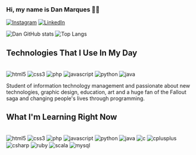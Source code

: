 ### Hi, my name is Dan Marques 🖐🏾


[![Instagram](https://img.shields.io/badge/Instagram-E4405F?style=for-the-badge&logo=instagram&logoColor=white)](https://www.instagram.com/dansmarquees/) 
[![LinkedIn](https://img.shields.io/badge/LinkedIn-0077B5?style=for-the-badge&logo=linkedin&logoColor=white)](https://www.linkedin.com/in/danilosmarques/) 

![Dan GitHub stats](https://github-readme-stats.vercel.app/api?username=danmarquees&show_icons=true&theme=tokyonight)
![Top Langs](https://github-readme-stats.vercel.app/api/top-langs/?username=danmarquees&langs_count=8)
## Technologies That I Use In My Day

<div style="display: inline_block"><br/>
   <img align="center" alt="html5" src="https://img.shields.io/badge/HTML5-E34F26?style=for-the-badge&logo=html5&logoColor=white" />
   <img align="center" alt="css3" src="https://img.shields.io/badge/CSS3-1572B6?style=for-the-badge&logo=css3&logoColor=white" />
   <img align="center" alt="php" src="https://img.shields.io/badge/PHP-777BB4?style=for-the-badge&logo=php&logoColor=white" />
   <img align="center" alt="javascript" src="https://img.shields.io/badge/JavaScript-F7DF1E?style=for-the-badge&logo=javascript&logoColor=black" />
   <img align="center" alt="python" src="https://img.shields.io/badge/Python-14354C?style=for-the-badge&logo=python&logoColor=white" />
   <img align="center" alt="java" src="https://img.shields.io/badge/Java-ED8B00?style=for-the-badge&logo=openjdk&logoColor=white" />

</div>

Student of information technology management and passionate about new technologies, graphic design, education, art and a huge fan of the Fallout saga and changing people's lives through programming.
## What I'm Learning Right Now

<div style="display: inline_block"><br/>
   <img align="center" alt="html5" src="https://img.shields.io/badge/HTML5-E34F26?style=for-the-badge&logo=html5&logoColor=white" />
   <img align="center" alt="css3" src="https://img.shields.io/badge/CSS3-1572B6?style=for-the-badge&logo=css3&logoColor=white" />
   <img align="center" alt="php" src="https://img.shields.io/badge/PHP-777BB4?style=for-the-badge&logo=php&logoColor=white" />
   <img align="center" alt="javascript" src="https://img.shields.io/badge/JavaScript-F7DF1E?style=for-the-badge&logo=javascript&logoColor=black" />
   <img align="center" alt="python" src="https://img.shields.io/badge/Python-14354C?style=for-the-badge&logo=python&logoColor=white" />
   <img align="center" alt="java" src="https://img.shields.io/badge/Java-ED8B00?style=for-the-badge&logo=openjdk&logoColor=white" />
   <img align="center" alt="c" src="https://img.shields.io/badge/C-00599C?style=for-the-badge&logo=c&logoColor=white"/>
   <img align="center" alt="cplusplus" src="https://img.shields.io/badge/C%2B%2B-00599C?style=for-the-badge&logo=c%2B%2B&logoColor=white"/>
   <img align="center" alt="csharp" src="https://img.shields.io/badge/C%23-239120?style=for-the-badge&logo=c-sharp&logoColor=white"/> 
   <img align="center" alt="ruby" src="https://img.shields.io/badge/Ruby-CC342D?style=for-the-badge&logo=ruby&logoColor=white"/>
   <img align="center" alt="scala" src="https://img.shields.io/badge/Scala-DC322F?style=for-the-badge&logo=scala&logoColor=white"/> 
   <img align="center" alt="mysql" src="https://img.shields.io/badge/MySQL-00000F?style=for-the-badge&logo=mysql&logoColor=white"/>
</div><br/>

